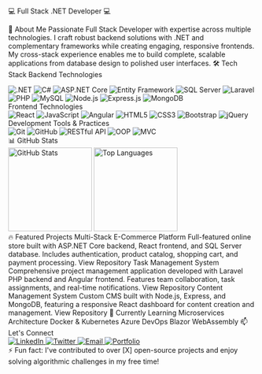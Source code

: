 💻 Full Stack .NET Developer 💻
 
👋 About Me
Passionate Full Stack Developer with expertise across multiple technologies. I craft robust backend solutions with .NET and complementary frameworks while creating engaging, responsive frontends. My cross-stack experience enables me to build complete, scalable applications from database design to polished user interfaces.
🛠️ Tech Stack
Backend Technologies
<div>   <img src="https://img.shields.io/badge/.NET-512BD4?style=for-the-badge&logo=dotnet&logoColor=white" alt=".NET">  <img src="https://img.shields.io/badge/C%23-239120?style=for-the-badge&logo=c-sharp&logoColor=white" alt="C#">  <img src="https://img.shields.io/badge/ASP.NET_Core-5C2D91?style=for-the-badge&logo=.net&logoColor=white" alt="ASP.NET Core">  <img src="https://img.shields.io/badge/Entity_Framework-512BD4?style=for-the-badge&logo=.net&logoColor=white" alt="Entity Framework">  <img src="https://img.shields.io/badge/SQL_Server-CC2927?style=for-the-badge&logo=microsoft-sql-server&logoColor=white" alt="SQL Server">  <img src="https://img.shields.io/badge/Laravel-FF2D20?style=for-the-badge&logo=laravel&logoColor=white" alt="Laravel">  <img src="https://img.shields.io/badge/PHP-777BB4?style=for-the-badge&logo=php&logoColor=white" alt="PHP">  <img src="https://img.shields.io/badge/MySQL-4479A1?style=for-the-badge&logo=mysql&logoColor=white" alt="MySQL">  <img src="https://img.shields.io/badge/Node.js-339933?style=for-the-badge&logo=nodedotjs&logoColor=white" alt="Node.js">  <img src="https://img.shields.io/badge/Express.js-000000?style=for-the-badge&logo=express&logoColor=white" alt="Express.js">   <img src="https://img.shields.io/badge/MongoDB-47A248?style=for-the-badge&logo=mongodb&logoColor=white" alt="MongoDB"> </div>
Frontend Technologies
<div> <img src="https://img.shields.io/badge/React-20232A?style=for-the-badge&logo=react&logoColor=61DAFB" alt="React"> <img src="https://img.shields.io/badge/JavaScript-F7DF1E?style=for-the-badge&logo=javascript&logoColor=black" alt="JavaScript"> <img src="https://img.shields.io/badge/Angular-DD0031?style=for-the-badge&logo=angular&logoColor=white" alt="Angular"> <img src="https://img.shields.io/badge/HTML5-E34F26?style=for-the-badge&logo=html5&logoColor=white" alt="HTML5"> <img src="https://img.shields.io/badge/CSS3-1572B6?style=for-the-badge&logo=css3&logoColor=white" alt="CSS3"> <img src="https://img.shields.io/badge/Bootstrap-563D7C?style=for-the-badge&logo=bootstrap&logoColor=white" alt="Bootstrap"> <img src="https://img.shields.io/badge/jQuery-0769AD?style=for-the-badge&logo=jquery&logoColor=white" alt="jQuery"> </div>
Development Tools & Practices
<div> <img src="https://img.shields.io/badge/Git-F05032?style=for-the-badge&logo=git&logoColor=white" alt="Git"> <img src="https://img.shields.io/badge/GitHub-181717?style=for-the-badge&logo=github&logoColor=white" alt="GitHub"> <img src="https://img.shields.io/badge/RESTful_API-FF6C37?style=for-the-badge&logo=postman&logoColor=white" alt="RESTful API"> <img src="https://img.shields.io/badge/OOP-007396?style=for-the-badge&logo=java&logoColor=white" alt="OOP"> <img src="https://img.shields.io/badge/MVC-5C2D91?style=for-the-badge&logo=.net&logoColor=white" alt="MVC"> </div>
📊 GitHub Stats
<div> <img src="https://github-readme-stats.vercel.app/api?username=your-username&show_icons=true&theme=tokyonight" alt="GitHub Stats" height="170"> <img src="https://github-readme-stats.vercel.app/api/top-langs/?username=your-username&layout=compact&theme=tokyonight" alt="Top Languages" height="170"> </div>
🔥 Featured Projects
Multi-Stack E-Commerce Platform
Full-featured online store built with ASP.NET Core backend, React frontend, and SQL Server database. Includes authentication, product catalog, shopping cart, and payment processing. View Repository
Task Management System
Comprehensive project management application developed with Laravel PHP backend and Angular frontend. Features team collaboration, task assignments, and real-time notifications. View Repository
Content Management System
Custom CMS built with Node.js, Express, and MongoDB, featuring a responsive React dashboard for content creation and management. View Repository
🌱 Currently Learning
Microservices Architecture
Docker & Kubernetes
Azure DevOps
Blazor WebAssembly
📫 Let's Connect
<div> <a href="https://linkedin.com/in/your-linkedin"> <img src="https://img.shields.io/badge/LinkedIn-0077B5?style=for-the-badge&logo=linkedin&logoColor=white" alt="LinkedIn"> </a> <a href="https://twitter.com/your-twitter"> <img src="https://img.shields.io/badge/Twitter-1DA1F2?style=for-the-badge&logo=twitter&logoColor=white" alt="Twitter"> </a> <a href="mailto:your-email@example.com"> <img src="https://img.shields.io/badge/Email-D14836?style=for-the-badge&logo=gmail&logoColor=white" alt="Email"> </a> <a href="https://your-portfolio-website.com"> <img src="https://img.shields.io/badge/Portfolio-000000?style=for-the-badge&logo=About.me&logoColor=white" alt="Portfolio"> </a> </div>
⚡ Fun fact: I've contributed to over [X] open-source projects and enjoy solving algorithmic challenges in my free time!
 
